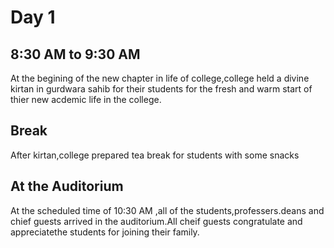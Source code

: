 # Day 1

## 8:30 AM to 9:30 AM
At the begining of the new chapter in life of college,college held a divine kirtan in gurdwara sahib for their students for the fresh and warm start of thier new acdemic life in the college.

## Break
After kirtan,college prepared tea break for students with some snacks

## At the Auditorium
At the scheduled time of 10:30 AM ,all of the students,professers.deans and chief guests arrived in the auditorium.All cheif guests congratulate and appreciatethe students for joining their family.
